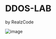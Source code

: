 # DDOS-LAB
by RealzCode

![image](https://github.com/realzcode/ddos-lab/assets/114070103/7ebf30b3-a001-4f36-a90d-d602396c466f)
